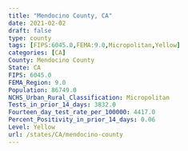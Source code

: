 ```yaml
---
title: "Mendocino County, CA"
date: 2021-02-02
draft: false
type: county
tags: [FIPS:6045.0,FEMA:9.0,Micropolitan,Yellow]
categories: [CA]
County: Mendocino County
State: CA
FIPS: 6045.0
FEMA_Region: 9.0
Population: 86749.0
NCHS_Urban_Rural_Classification: Micropolitan
Tests_in_prior_14_days: 3832.0
Fourteen_day_test_rate_per_100000: 4417.0
Percent_Positivity_in_prior_14_days: 0.06
Level: Yellow
url: /states/CA/mendocino-county
---
```



